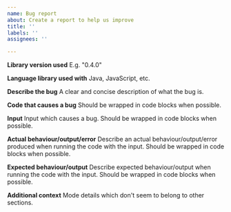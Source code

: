```yaml
---
name: Bug report
about: Create a report to help us improve
title: ''
labels: ''
assignees: ''

---
```


**Library version used**
E.g. "0.4.0"

**Language library used with**
Java, JavaScript, etc.

**Describe the bug**
A clear and concise description of what the bug is.

**Code that causes a bug**
Should be wrapped in code blocks when possible.

**Input**
Input which causes a bug. Should be wrapped in code blocks when possible.

**Actual behaviour/output/error**
Describe an actual behaviour/output/error produced when running the code with the input. Should be wrapped in code blocks when possible.

**Expected behaviour/output**
Describe expected behaviour/output when running the code with the input. Should be wrapped in code blocks when possible.

**Additional context**
Mode details which don't seem to belong to other sections.
